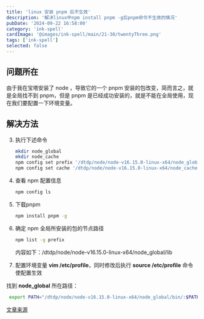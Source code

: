 ```yaml
---
title: 'linux 安装 pnpm 后不生效'
description: '解决linux中npm install pnpm -g后pnpm命令不生效的情况'
pubDate: '2024-09-22 16:58:00'
category: 'ink-spell'
cardImage: '@images/ink-spell/main/21-30/twentyThree.png'
tags: ['ink-spell']
selected: false
---
```


## 问题所在

由于我在宝塔安装了 node ，导致它的一个 pnpm 安装的包改变，简而言之，就是全局找不到 pnpm，但是 pnpm 是已经成功安装的，就是不能在全局使用，现在我们要配置一下环境变量。

## 解决方法

3. 执行下述命令

   ```bash
   mkdir node_global
   mkdir node_cache
   npm config set prefix '/dtdp/node/node-v16.15.0-linux-x64/node_global'
   npm config set cache '/dtdp/node/node-v16.15.0-linux-x64/node_cache'
   ```

4. 查看 npm 配置信息

   ```bash
   npm config ls
   ```

5. 下载pnpm

   ```bash
   npm install pnpm -g
   ```

6. 确定 npm 全局所安装的包的节点路径

   ```bash
   npm list -g prefix
   ```

   内容如下：/dtdp/node/node-v16.15.0-linux-x64/node_global/lib

7. 配置环境变量 **vim /etc/profile**，同时修改后执行 **source /etc/profile** 命令使配置生效

找到 **node_global** 所在路径：

```bash
 export PATH="/dtdp/node/node-v16.15.0-linux-x64/node_global/bin/:$PATH"
```

[文章来源](https://blog.csdn.net/qq_45023120/article/details/130390511)

